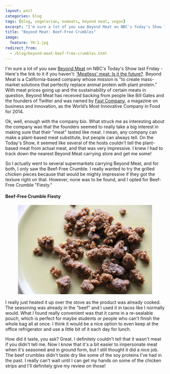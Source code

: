 ```yaml
---
layout: post
categories: blog
tags: [blog, vegetarian, nomeats, beyond meat, vegan]
excerpt: "I'm sure a lot of you saw Beyond Meat on NBC's Today's Show last Friday.  Beyond meat is a California-based company whose mission is 'to create mass-market solutions that perfectly replace animal protein with plant protein.'"
title: "Beyond Meat: Beef-Free Crumbles"
image:
  feature: 70-1.jpg
redirect_from: 
  - /blog/beyond-meat-beef-free-crumbles.html
---
```


I'm sure a lot of you saw [Beyond Meat](http://beyondmeat.com/) on NBC's Today's Show last Friday - Here's the link to it if you haven't: [‘Meatless’ meat: Is it the future?](http://www.today.com/video/today/55034326#55034326). Beyond Meat is a California-based company whose mission is "to create mass-market solutions that perfectly replace animal protein with plant protein." With meat prices going up and the sustainability of certain meats in question, Beyond Meat has received backing from people like Bill Gates and the founders of Twitter and was named by [Fast Company](http://www.fastcompany.com/), a magazine on business and innovation, as the World’s Most Innovative Company in Food for 2014.

Ok, well, enough with the company bio.  What struck me as interesting about the company was that the founders seemed to really take a big interest in making sure that their "meat" tasted like meat.  I mean, any company can make a plant-based meat substitute, but people can always tell. On the Today's Show, it seemed like several of the hosts couldn't tell the plant-based meat from actual meat, and that was very impressive.  I knew I had to track down the nearest Beyond Meat carrying store and get me some!

So I actually went to several supermarkets carrying Beyond Meat, and for both, I only saw the Beef-Free Crumble.  I really wanted to try the grilled chicken pieces because that would be mighty impressive if they got the texture right on that.  However, none was to be found, and I opted for Beef-Free Crumble "Fiesty."  

#### Beef-Free Crumble Fiesty
<figure> <img src='/images/70-2.jpg'> </figure>

I really just heated it up over the stove as the product was already cooked.  The seasoning was already in the "beef" and I used it in tacos like I normally would.  What I found really convenient was that it came in a re-sealable pouch, which is perfect for maybe students or people who can't finish the whole bag all at once.  I think it would be a nice option to even keep at the office refrigerator and use a little bit of it each day for lunch.

How did it taste, you ask?  Great.  I definitely couldn't tell that it wasn't meat if you didn't tell me.  Now I know that it's a bit easier to impersonate meat when it's seasoned and in ground form, but I still thought it did a nice job.  The beef crumbles didn't taste dry like some of the soy proteins I've had in the past. I really can't wait until I can get my hands on some of the chicken strips and I'll definitely give my review on those!

